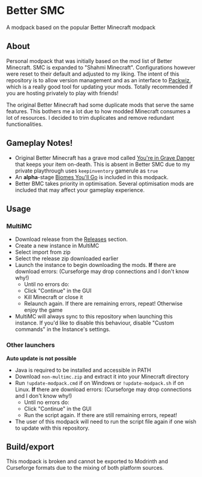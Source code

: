 # Better SMC
 A modpack based on the popular Better Minecraft modpack

## About
Personal modpack that was initially based on the mod list of Better Minecraft. SMC is expanded to "Shahmi Minecraft". Configurations however were reset to their default and adjusted to my liking. The intent of this repository is to allow version management and as an interface to [Packwiz](https://github.com/packwiz/packwiz), which is a really good tool for updating your mods. Totally recommended if you are hosting privately to play with friends!

The original Better Minecraft had some duplicate mods that serve the same features. This bothers me a lot due to how modded Minecraft consumes a lot of resources. I decided to trim duplicates and remove redundant functionalities.

## Gameplay Notes!
- Original Better Minecraft has a grave mod called [You're in Grave Danger](https://www.curseforge.com/minecraft/mc-mods/youre-in-grave-danger) that keeps your item on-death. This is absent in Better SMC due to my private playthrough uses `keepinventory` gamerule as `true`
- An **alpha**-stage [Biomes You'll Go](https://www.curseforge.com/minecraft/mc-mods/oh-the-biomes-youll-go-fabric/files) is included in this modpack.
- Better BMC takes priority in optimisation. Several optimisation mods are included that may affect your gameplay experience.

## Usage
### MultiMC
- Download release from the [Releases](https://github.com/TechnoSparks/Better-SMC/releases) section.
- Create a new instance in MultiMC
- Select import from zip
- Select the release zip downloaded earlier
- Launch the instance to begin downloading the mods. **If** there are download errors: (Curseforge may drop connections and I don't know why!)
  - Until no errors do:
  - Click "Continue" in the GUI
  - Kill Minecraft or close it
  - Relaunch again. If there are remaining errors, repeat! Otherwise enjoy the game
- MultiMC will always sync to this repository when launching this instance. If you'd like to disable this behaviour, disable "Custom commands" in the Instance's settings.

### Other launchers
**Auto update is not possible**
- Java is required to be installed and accessible in PATH
- Download `non-multimc.zip` and extract it into your Minecraft directory
- Run `!update-modpack.cmd` if on Windows or `!update-modpack.sh` if on Linux. **If** there are download errors: (Curseforge may drop connections and I don't know why!)
  - Until no errors do:
  - Click "Continue" in the GUI
  - Run the script again. If there are still remaining errors, repeat!
- The user of this modpack will need to run the script file again if one wish to update with this repository.

## Build/export
This modpack is broken and cannot be exported to Modrinth and Curseforge formats due to the mixing of both platform sources.